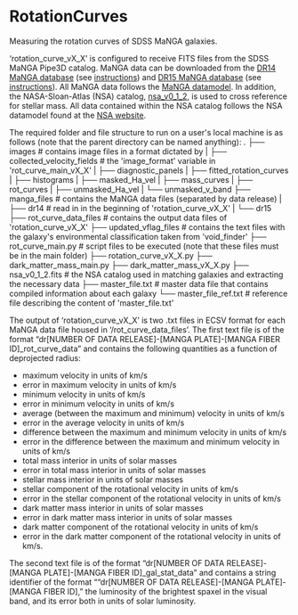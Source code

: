 # RotationCurves
Measuring the rotation curves of SDSS MaNGA galaxies.

‘rotation_curve_vX_X’ is configured to receive FITS files from the SDSS MaNGA Pipe3D catalog. MaNGA data can be downloaded from the [DR14 MaNGA database]( https://dr14.sdss.org/sas/dr14/manga/spectro/pipe3d/v2_1_2/2.1.2/) (see [instructions]( http://www.sdss.org/dr14/manga/manga-data/data-access/)) and [DR15 MaNGA database]( https://dr15.sdss.org/sas/dr15/manga/spectro/pipe3d/v2_4_3/2.4.3/) (see [instructions]( http://www.sdss.org/dr15/manga/manga-data/data-access/)). All MaNGA data follows the [MaNGA datamodel](https://data.sdss.org/datamodel/files/MANGA_PIPE3D/MANGADRP_VER/PIPE3D_VER/PLATE/manga.Pipe3D.cube.html). In addition, the NASA-Sloan-Atlas (NSA) catalog, [nsa_v0_1_2](http://sdss.physics.nyu.edu/mblanton/v0/nsa_v0_1_2.fits), is used to cross reference for stellar mass. All data contained within the NSA catalog follows the NSA datamodel found at the [NSA website](http://nsatlas.org/data).

The required folder and file structure to run on a user's local machine is as follows (note that the parent directory can be named anything):
.
├── images                           # contains image files in a format dictated by 
|   ├── collected_velocity_fields    #    the 'image_format' variable in 'rot_curve_main_vX_X'
|   ├── diagnostic_panels
|   ├── fitted_rotation_curves
|   ├── histograms
|   ├── masked_Ha_vel
|   ├── mass_curves
|   ├── rot_curves
|   ├── unmasked_Ha_vel
|   └── unmasked_v_band
├── manga_files                      # contains the MaNGA data files (separated by data release)
|   ├── dr14                         #    read in in the beginning of 'rotation_curve_vX_X'
|   └── dr15
├── rot_curve_data_files             # contains the output data files of 'rotation_curve_vX_X'
├── updated_vflag_files              # contains the text files with the galaxy's environmental classification taken from 'void_finder'
├── rot_curve_main.py                # script files to be executed (note that these files must be in the main folder)
├── rotation_curve_vX_X.py
├── dark_matter_mass_main.py
├── dark_matter_mass_vX_X.py
├── nsa_v0_1_2.fits                  # the NSA catalog used in matching galaxies and extracting the necessary data
├── master_file.txt                  # master data file that contains compiled information about each galaxy
└── master_file_ref.txt              # reference file describing the content of 'master_file.txt'

The output of ‘rotation_curve_vX_X’ is two .txt files in ECSV format for each MaNGA data file housed in ‘/rot_curve_data_files’. 
The first text file is of the format “dr[NUMBER OF DATA RELEASE]-[MANGA PLATE]-[MANGA FIBER ID]_rot_curve_data” and contains the following quantities as a function of deprojected radius:
* maximum velocity in units of km/s
* error in maximum velocity in units of km/s
* minimum velocity in units of km/s
* error in minimum velocity in units of km/s
* average (between the maximum and minimum) velocity in units of km/s
* error in the average velocity in units of km/s
* difference between the maximum and minimum velocity in units of km/s
* error in the difference between the maximum and minimum velocity in units of km/s
* total mass interior in units of solar masses
* error in total mass interior in units of solar masses
* stellar mass interior in units of solar masses
* stellar component of the rotational velocity in units of km/s
* error in the stellar component of the rotational velocity in units of km/s
* dark matter mass interior in units of solar masses
* error in dark matter mass interior in units of solar masses
* dark matter component of the rotational velocity in units of km/s
* error in the dark matter component of the rotational velocity in units of km/s.

The second text file is of the format “dr[NUMBER OF DATA RELEASE]-[MANGA PLATE]-[MANGA FIBER ID]_gal_stat_data” and contains a string identifier of the format ““dr[NUMBER OF DATA RELEASE]-[MANGA PLATE]-[MANGA FIBER ID],” the luminosity of the brightest spaxel in the visual band, and its error both in units of solar luminosity.
